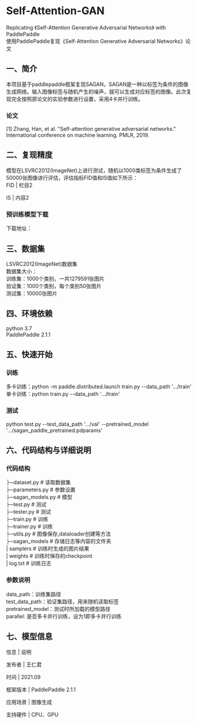 # Self-Attention-GAN
Replicating 《Self-Attention Generative Adversarial Networks》 with PaddlePaddle  
使用PaddlePaddle复现《Self-Attention Generative Adversarial Networks》论文

## 一、简介
本项目基于paddlepaddle框架复现SAGAN，SAGAN是一种以标签为条件的图像生成网络。输入图像标签与随机产生的噪声，就可以生成对应标签的图像。此次复现完全按照原论文的实验参数进行设置，采用4卡并行训练。
### 论文
[1] Zhang, Han, et al. "Self-attention generative adversarial networks." International conference on machine learning. PMLR, 2019.

## 二、复现精度
模型在LSVRC2012(ImageNet)上进行测试，随机以1000类标签为条件生成了50000张图像进行评估，评估指标FID值和IS值如下所示：  
FID | 栏目2 

IS | 内容2 

### 预训练模型下载
下载地址：

## 三、数据集
LSVRC2012(ImageNet)数据集  
数据集大小：  
  训练集：1000个类别，一共1279591张图片  
  验证集：1000个类别，每个类别50张图片  
  测试集：10000张图片
  
## 四、环境依赖
python 3.7  
PaddlePaddle 2.1.1

## 五、快速开始
### 训练
多卡训练：python -m paddle.distributed.launch train.py --data_path '.../train'  
单卡训练：python train.py --data_path '.../train'  

### 测试
python test.py --test_data_path '.../val' --pretrained_model '.../sagan_paddle_pretrained.pdparams'

## 六、代码结构与详细说明
### 代码结构
├─dataset.py                                            # 读取数据集  
├─parameters.py                                         # 参数设置  
├─sagan_models.py                                       # 模型  
├─test.py                                               # 测试  
├─tester.py                                             # 测试  
├─train.py                                              # 训练  
├─trainer.py                                            # 训练  
├─utils.py                                              # 图像保存,dataloader创建等方法  
├─sagan_models                                          # 存储日志等内容的文件夹  
|  samplers                                             # 训练时生成的图片结果  
|  weights                                              # 训练时保存的checkpoint  
|  log.txt                                              # 训练日志  

### 参数说明
data_path：训练集路径  
test_data_path：验证集路径，用来随机读取标签  
pretrained_model：测试时所加载的模型路径  
parallel: 是否多卡并行训练，设为1即多卡并行训练

## 七、模型信息
信息 | 说明 

发布者 | 王仁君

时间 | 2021.09

框架版本 | PaddlePaddle 2.1.1

应用场景 | 图像生成

支持硬件 | CPU、GPU
